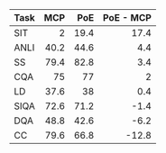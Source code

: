 | Task   |   MCP |   PoE |   PoE - MCP |
|:-------|------:|------:|------------:|
| SIT    |   2   |  19.4 |        17.4 |
| ANLI   |  40.2 |  44.6 |         4.4 |
| SS     |  79.4 |  82.8 |         3.4 |
| CQA    |  75   |  77   |         2   |
| LD     |  37.6 |  38   |         0.4 |
| SIQA   |  72.6 |  71.2 |        -1.4 |
| DQA    |  48.8 |  42.6 |        -6.2 |
| CC     |  79.6 |  66.8 |       -12.8 |